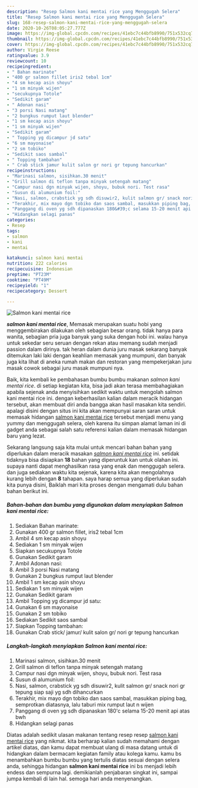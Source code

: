 ```yaml
---
description: "Resep Salmon kani mentai rice yang Menggugah Selera"
title: "Resep Salmon kani mentai rice yang Menggugah Selera"
slug: 168-resep-salmon-kani-mentai-rice-yang-menggugah-selera
date: 2020-10-26T08:05:27.777Z
image: https://img-global.cpcdn.com/recipes/41ebc7c44bfb8990/751x532cq70/salmon-kani-mentai-rice-foto-resep-utama.jpg
thumbnail: https://img-global.cpcdn.com/recipes/41ebc7c44bfb8990/751x532cq70/salmon-kani-mentai-rice-foto-resep-utama.jpg
cover: https://img-global.cpcdn.com/recipes/41ebc7c44bfb8990/751x532cq70/salmon-kani-mentai-rice-foto-resep-utama.jpg
author: Virgie Reese
ratingvalue: 3.9
reviewcount: 10
recipeingredient:
- " Bahan marinate"
- "400 gr salmon fillet iris2 tebal 1cm"
- "4 sm kecap asin shoyu"
- "1 sm minyak wijen"
- "secukupnya Totole"
- "Sedikit garam"
- " Adonan nasi"
- "3 porsi Nasi matang"
- "2 bungkus rumput laut blender"
- "1 sm kecap asin shoyu"
- "1 sm minyak wijen"
- "Sedikit garam"
- " Topping yg dicampur jd satu"
- "6 sm mayonaise"
- "2 sm tobiko"
- "Sedikit saos sambal"
- " Topping tambahan"
- " Crab stick jamur kulit salon gr nori gr tepung hancurkan"
recipeinstructions:
- "Marinasi salmon, sisihkan.30 menit"
- "Grill salmon di teflon tanpa minyak setengah matang"
- "Campur nasi dgn minyak wijen, shoyu, bubuk nori. Test rasa"
- "Susun di alumunium foil:"
- "Nasi, salmon, crabstick yg sdh disuwir2, kulit salmon gr/ snack nori gr tepung siap saji yg sdh dihancurkan"
- "Terakhir, mix mayo dgn tobiko dan saos sambal, masukkan piping bag, semprotkan diatasnya, lalu taburi mix rumput laut n wijen"
- "Panggang di oven yg sdh dipanaskan 180&#39;c selama 15-20 menit api atas bwh"
- "Hidangkan selagi panas"
categories:
- Resep
tags:
- salmon
- kani
- mentai

katakunci: salmon kani mentai 
nutrition: 222 calories
recipecuisine: Indonesian
preptime: "PT23M"
cooktime: "PT49M"
recipeyield: "1"
recipecategory: Dessert

---
```



![Salmon kani mentai rice](https://img-global.cpcdn.com/recipes/41ebc7c44bfb8990/751x532cq70/salmon-kani-mentai-rice-foto-resep-utama.jpg)

<b><i>salmon kani mentai rice</i></b>, Memasak merupakan suatu hobi yang menggembirakan dilakukan oleh sebagian besar orang. tidak hanya para wanita, sebagian pria juga banyak yang suka dengan hobi ini. walau hanya untuk sekedar seru seruan dengan rekan atau memang sudah menjadi passion dalam dirinya. tak heran dalam dunia juru masak sekarang banyak ditemukan laki laki dengan keahlian memasak yang mumpuni, dan banyak juga kita lihat di aneka rumah makan dan restoran yang mempekerjakan juru masak cowok sebagai juru masak mumpuni nya.

Baik, kita kembali ke pembahasan bumbu bumbu makanan <i>salmon kani mentai rice</i>. di setiap kegiatan kita, bisa jadi akan terasa membahagiakan apabila sejenak anda menyisihkan sedikit waktu untuk mengolah salmon kani mentai rice ini. dengan keberhasilan kalian dalam meracik hidangan tersebut, akan membuat diri anda bangga akan hasil masakan kita sendiri. apalagi disini dengan situs ini kita akan mempunyai saran saran untuk memasak hidangan <u>salmon kani mentai rice</u> tersebut menjadi menu yang yummy dan menggugah selera, oleh karena itu simpan alamat laman ini di gadget anda sebagai salah satu referensi kalian dalam memasak hidangan baru yang lezat.




Sekarang langsung saja kita mulai untuk mencari bahan bahan yang diperlukan dalam meracik masakan <u><i>salmon kani mentai rice</i></u> ini. setidak tidaknya bisa disiapkan <b>18</b> bahan yang diperuntuk kan untuk olahan ini. supaya nanti dapat menghasilkan rasa yang enak dan menggugah selera. dan juga sediakan waktu kita sejenak, karena kita akan mengolahnya kurang lebih dengan <b>8</b> tahapan. saya harap semua yang diperlukan sudah kita punya disini, Baiklah mari kita proses dengan mengamati dulu bahan bahan berikut ini.

<!--inarticleads1-->

##### Bahan-bahan dan bumbu yang digunakan dalam menyiapkan Salmon kani mentai rice:

1. Sediakan  Bahan marinate:
1. Gunakan 400 gr salmon fillet, iris2 tebal 1cm
1. Ambil 4 sm kecap asin shoyu
1. Sediakan 1 sm minyak wijen
1. Siapkan secukupnya Totole
1. Gunakan Sedikit garam
1. Ambil  Adonan nasi:
1. Ambil 3 porsi Nasi matang
1. Gunakan 2 bungkus rumput laut blender
1. Ambil 1 sm kecap asin shoyu
1. Sediakan 1 sm minyak wijen
1. Gunakan Sedikit garam
1. Ambil  Topping yg dicampur jd satu:
1. Gunakan 6 sm mayonaise
1. Gunakan 2 sm tobiko
1. Sediakan Sedikit saos sambal
1. Siapkan  Topping tambahan:
1. Gunakan  Crab stick/ jamur/ kulit salon gr/ nori gr tepung hancurkan




<!--inarticleads2-->

##### Langkah-langkah menyiapkan Salmon kani mentai rice:

1. Marinasi salmon, sisihkan.30 menit
1. Grill salmon di teflon tanpa minyak setengah matang
1. Campur nasi dgn minyak wijen, shoyu, bubuk nori. Test rasa
1. Susun di alumunium foil:
1. Nasi, salmon, crabstick yg sdh disuwir2, kulit salmon gr/ snack nori gr tepung siap saji yg sdh dihancurkan
1. Terakhir, mix mayo dgn tobiko dan saos sambal, masukkan piping bag, semprotkan diatasnya, lalu taburi mix rumput laut n wijen
1. Panggang di oven yg sdh dipanaskan 180&#39;c selama 15-20 menit api atas bwh
1. Hidangkan selagi panas




Diatas adalah sedikit ulasan makanan tentang resep resep <u>salmon kani mentai rice</u> yang nikmat. kita berharap kalian sudah memahami dengan artikel diatas, dan kamu dapat membuat ulang di masa datang untuk di hidangkan dalam bermacam kegiatan family atau kolega kamu. kamu bs menambahkan bumbu bumbu yang tertulis diatas sesuai dengan selera anda, sehingga hidangan <b>salmon kani mentai rice</b> ini bs menjadi lebih endess dan sempurna lagi. demikianlah penjabaran singkat ini, sampai jumpa kembali di lain hal. semoga hari anda menyenangkan.
